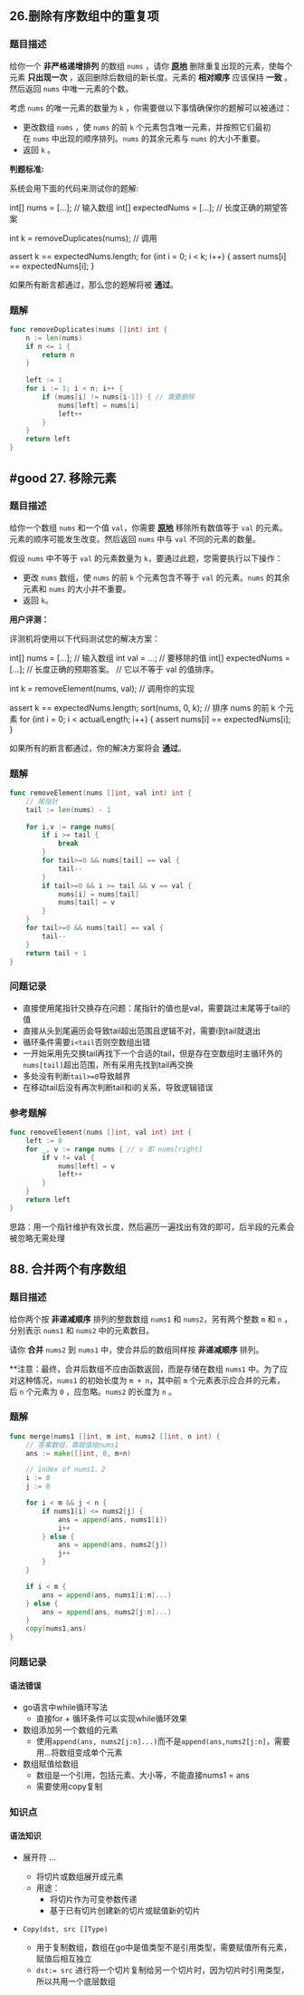 ## 26.删除有序数组中的重复项
### 题目描述

给你一个 **非严格递增排列** 的数组 `nums` ，请你 **[原地](http://baike.baidu.com/item/%E5%8E%9F%E5%9C%B0%E7%AE%97%E6%B3%95)** 删除重复出现的元素，使每个元素 **只出现一次** ，返回删除后数组的新长度。元素的 **相对顺序** 应该保持 **一致** 。然后返回 `nums` 中唯一元素的个数。

考虑 `nums` 的唯一元素的数量为 `k` ，你需要做以下事情确保你的题解可以被通过：

- 更改数组 `nums` ，使 `nums` 的前 `k` 个元素包含唯一元素，并按照它们最初在 `nums` 中出现的顺序排列。`nums` 的其余元素与 `nums` 的大小不重要。
- 返回 `k` 。

**判题标准:**

系统会用下面的代码来测试你的题解:

int[] nums = [...]; // 输入数组
int[] expectedNums = [...]; // 长度正确的期望答案

int k = removeDuplicates(nums); // 调用

assert k == expectedNums.length;
for (int i = 0; i < k; i++) {
    assert nums[i] == expectedNums[i];
}

如果所有断言都通过，那么您的题解将被 **通过**。

### 题解

```go
func removeDuplicates(nums []int) int {
	n := len(nums)
	if n <= 1 {
		return n
	}
	
	left := 1
	for i := 1; i < n; i++ {
		if (nums[i] != nums[i-1]) { // 需要删除
			nums[left] = nums[i]
			left++
		}
	}
	return left
}
```

## #good 27. 移除元素

### 题目描述

给你一个数组 `nums` 和一个值 `val`，你需要 **[原地](https://baike.baidu.com/item/%E5%8E%9F%E5%9C%B0%E7%AE%97%E6%B3%95)** 移除所有数值等于 `val` 的元素。元素的顺序可能发生改变。然后返回 `nums` 中与 `val` 不同的元素的数量。

假设 `nums` 中不等于 `val` 的元素数量为 `k`，要通过此题，您需要执行以下操作：

- 更改 `nums` 数组，使 `nums` 的前 `k` 个元素包含不等于 `val` 的元素。`nums` 的其余元素和 `nums` 的大小并不重要。
- 返回 `k`。

**用户评测：**

评测机将使用以下代码测试您的解决方案：

int[] nums = [...]; // 输入数组
int val = ...; // 要移除的值
int[] expectedNums = [...]; // 长度正确的预期答案。
                            // 它以不等于 val 的值排序。

int k = removeElement(nums, val); // 调用你的实现

assert k == expectedNums.length;
sort(nums, 0, k); // 排序 nums 的前 k 个元素
for (int i = 0; i < actualLength; i++) {
    assert nums[i] == expectedNums[i];
}

如果所有的断言都通过，你的解决方案将会 **通过**。

### 题解

```go
func removeElement(nums []int, val int) int {
	// 尾指针
	tail := len(nums) - 1 
	
	for i,v := range nums{
		if i >= tail {
			break
		}
 		for tail>=0 && nums[tail] == val {
			tail--
		}
		if tail>=0 && i >= tail && v == val {
			nums[i] = nums[tail]
			nums[tail] = v
		}
	}
	for tail>=0 && nums[tail] == val {
		tail--
	}
	return tail + 1
}
```

### 问题记录

- 直接使用尾指针交换存在问题：尾指针的值也是val，需要跳过末尾等于tail的值
- 直接从头到尾遍历会导致tail超出范围且逻辑不对，需要i到tail就退出
- 循环条件需要`i<tail`否则空数组出错
- 一开始采用先交换tail再找下一个合适的tail，但是存在空数组时主循环外的`nums[tail]`超出范围，所有采用先找到tail再交换
- 多处没有判断`tail>=0`导致越界
- 在移动tail后没有再次判断tail和i的关系，导致逻辑错误

### 参考题解

```go
func removeElement(nums []int, val int) int {
    left := 0
    for _, v := range nums { // v 即 nums[right]
        if v != val {
            nums[left] = v
            left++
        }
    }
    return left
}
```

思路：用一个指针维护有效长度，然后遍历一遍找出有效的即可，后半段的元素会被忽略无需处理

##  88. 合并两个有序数组

### 题目描述

给你两个按 **非递减顺序** 排列的整数数组 `nums1` 和 `nums2`，另有两个整数 `m` 和 `n` ，分别表示 `nums1` 和 `nums2` 中的元素数目。

请你 **合并** `nums2` 到 `nums1` 中，使合并后的数组同样按 **非递减顺序** 排列。

**注意：最终，合并后数组不应由函数返回，而是存储在数组 `nums1` 中。为了应对这种情况，`nums1` 的初始长度为 `m + n`，其中前 `m` 个元素表示应合并的元素，后 `n` 个元素为 `0` ，应忽略。`nums2` 的长度为 `n` 。


### 题解
```go
func merge(nums1 []int, m int, nums2 []int, n int) {
    // 答案数组，需赋值给nums1
    ans := make([]int, 0, m+n)

    // index of nums1、2
    i := 0
    j := 0

    for i < m && j < n {
        if nums1[i] <= nums2[j] {
            ans = append(ans, nums1[i])
            i++
        } else {
            ans = append(ans, nums2[j])
            j++
        }
    }

    if i < m {
        ans = append(ans, nums1[i:m]...)
    } else {
        ans = append(ans, nums2[j:n]...)
    }
    copy(nums1,ans)
}
```
### 问题记录

#### 语法错误

- go语言中while循环写法
	- 直接for + 循环条件可以实现while循环效果
- 数组添加另一个数组的元素
	- 使用`append(ans, nums2[j:n]...)`而不是`append(ans,nums2[j:n]`，需要用...将数组变成单个元素
- 数组赋值给数组
	- 数组是一个引用，包括元素、大小等，不能直接nums1 = ans
	- 需要使用copy复制

### 知识点

#### 语法知识

-  展开符 ...
	- 将切片或数组展开成元素
	- 用途：
		- 将切片作为可变参数传递
		- 基于已有切片创建新的切片或赋值新的切片
	
-  `Copy(dst, src []Type)` 
	- 用于复制数组，数组在go中是值类型不是引用类型，需要赋值所有元素，赋值后相互独立
	- `dst:= src` 进行将一个切片复制给另一个切片时，因为切片时引用类型，所以共用一个底层数组
